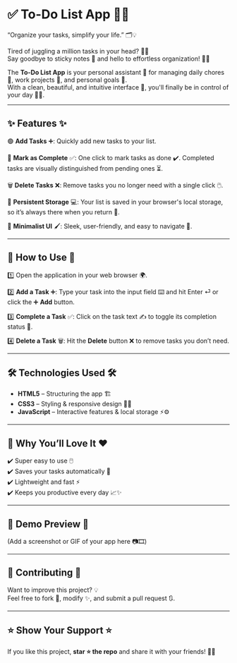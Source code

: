 # ✅ To-Do List App 🚀✨

“Organize your tasks, simplify your life.” 🗂️💡

Tired of juggling a million tasks in your head? 🧠💭  
Say goodbye to sticky notes 📝 and hello to effortless organization! 🎯📅

The **To-Do List App** is your personal assistant 🤖 for managing daily chores 🏡, work projects 💼, and personal goals 🎯.  
With a clean, beautiful, and intuitive interface 🎨, you'll finally be in control of your day 🌟🌈.

---

## ✨ Features ✨

🟢 **Add Tasks** ➕: Quickly add new tasks to your list.  

📝 **Mark as Complete** ✅: One click to mark tasks as done ✔️. Completed tasks are visually distinguished from pending ones ⏳.  

🗑️ **Delete Tasks** ❌: Remove tasks you no longer need with a single click 🖱️.  

💾 **Persistent Storage** 💻: Your list is saved in your browser's local storage, so it’s always there when you return 🔄.  

🎨 **Minimalist UI** 🖌️: Sleek, user-friendly, and easy to navigate 🧭.  

---

## 🚀 How to Use 🚀

1️⃣ Open the application in your web browser 🌍.  

2️⃣ **Add a Task** ➕: Type your task into the input field ⌨️ and hit Enter ⏎ or click the ➕ **Add** button.  

3️⃣ **Complete a Task** ✅: Click on the task text ✍️ to toggle its completion status 🔄.  

4️⃣ **Delete a Task** 🗑️: Hit the **Delete** button ❌ to remove tasks you don’t need.  

---

## 🛠️ Technologies Used 🛠️

- **HTML5** – Structuring the app 🏗️  
- **CSS3** – Styling & responsive design 🎨📱  
- **JavaScript** – Interactive features & local storage ⚡⚙️  

---

## 🎯 Why You’ll Love It ❤️

✔️ Super easy to use 🖱️  
✔️ Saves your tasks automatically 💾  
✔️ Lightweight and fast ⚡  
✔️ Keeps you productive every day 📈✨  

---

## 📸 Demo Preview 📸

(Add a screenshot or GIF of your app here 📷🎞️)

---

## 🤝 Contributing 🤝

Want to improve this project? 💡  
Feel free to fork 🍴, modify ✨, and submit a pull request 🔃.  

---

## ⭐ Show Your Support ⭐

If you like this project, **star ⭐ the repo** and share it with your friends! 🚀💖  

